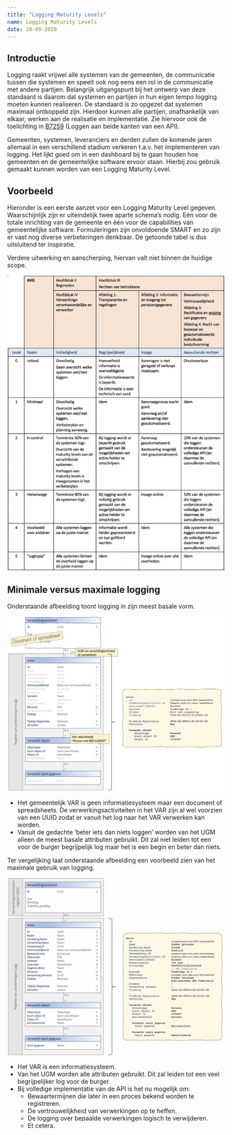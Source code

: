 ```yaml
---
title: "Logging Maturity Levels"
name: Logging Maturity Levels
date: 28-09-2020
---
```


## Introductie
Logging raakt vrijwel alle systemen van de gemeenten, de communicatie tussen die systemen en speelt ook nog eens een rol in de communicatie met andere partijen. Belangrijk uitgangspunt bij het ontwerp van deze standaard is daarom dat systemen en partijen in hun eigen tempo logging moeten kunnen realiseren.
De standaard is zo opgezet dat systemen maximaal ontkoppeld zijn. Hierdoor kunnen alle partijen, onafhankelijk van elkaar, werken aan de realisatie en implementatie. Zie hiervoor ook de toelichting in [B7259](../../achtergronddocumentatie/ontwerp/artefacten/7259.md) (Loggen aan beide kanten van een API). 

Gemeenten, systemen, leveranciers en derden zullen de komende jaren allemaal in een verschillend stadium verkeren t.a.v. het implementeren van logging. Het lijkt goed om in een dashboard bij te gaan houden hoe gemeenten en de gemeentelijke software ervoor staan. Hierbij zou gebruik gemaakt kunnen worden van een Logging Maturity Level.

## Voorbeeld
Hieronder is een eerste aanzet voor een Logging Maturity Level gegeven.
Waarschijnlijk zijn er uiteindelijk twee aparte schema’s nodig. Eén voor de totale inrichting van de gemeente en één voor de capabilities van gemeentelijke software. Formuleringen zijn onvoldoende SMART en zo zijn er vast nog diverse verbeteringen denkbaar. De getoonde tabel is dus uitsluitend ter inspiratie.

Verdere uitwerking en aanscherping, hiervan valt niet binnen de huidige scope.

<img src="./_assets/mlm.png" alt="Logging Maturity Levels" width="600"/>

## Minimale versus maximale logging
Onderstaande afbeelding toont logging in zijn meest basale vorm.

<img src="./_assets/minimaal.png" alt="Minimale variant van logging" width="600"/>

-	Het gemeentelijk VAR is geen informatiesysteem maar een document of spreadsheets. De verwerkingsactiviteiten in het VAR zijn al wel voorzien van een UUID zodat er vanuit het log naar het VAR verwerken kan worden.
-	Vanuit de gedachte ‘beter iets dan niets loggen’ worden van het UGM alleen de meest basale attributen gebruikt. Dit zal niet leiden tot een voor de burger begrijpelijk log maar het is een begin en beter dan niets.

Ter vergelijking laat onderstaande afbeelding een voorbeeld zien van het maximale gebruik van logging.

<img src="./_assets/maximaal.png" alt="Maximale variant van logging" width="600"/>

-	Het VAR is een informatiesysteem.
-	Van het UGM worden alle attributen gebruikt. Dit zal leiden tot een veel begrijpelijker log voor de burger.
-	Bij volledige implementatie van de API is het nu mogelijk om:
    - Bewaartermijnen die later in een proces bekend worden te registreren.
    - De vertrouwelijkheid van verwerkingen op te heffen.
    - De logging over bepaalde verwerkingen logisch te verwijderen.
    - Et cetera.
    
    




